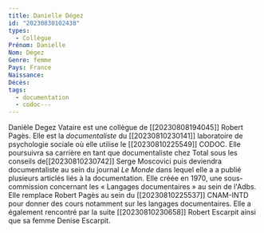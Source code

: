 ```yaml
---
title: Danielle Dégez
id: "20230830102438"
types:
  - Collègue
Prénom: Danielle
Nom: Dégez
Genre: femme
Pays: France
Naissance: 
Décès:
tags:
  - documentation
  - codoc---
---
```

Danièle Degez Vataire est une collègue de  [[20230808194045]] Robert Pagès.  Elle est la *documentaliste* du  [[20230810230141]] laboratoire de psychologie sociale où elle utilise le [[20230810225549]] CODOC.
Elle poursuivra sa carrière en tant que documentaliste chez Total sous les conseils de[[20230810230742]] Serge Moscovici puis deviendra documentaliste au sein du journal *Le Monde* dans lequel elle a a publié plusieurs articlés liés à la documentation.
Elle créée en 1970, une sous-commission concernant les « Langages documentaires » au sein de l'Adbs.
Elle remplace Robert Pagès au sein du  [[20230810225537]] CNAM-INTD   pour donner des cours notamment sur les langages documentaires. 
Elle a également rencontré par la suite [[20230810230658]] Robert Escarpit ainsi que sa femme Denise Escarpit.